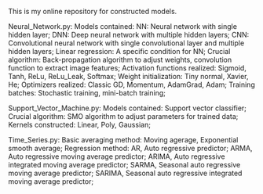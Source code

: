 This is my online repository for constructed models.

Neural_Network.py:
Models contained:
   NN: Neural network with single hidden layer;
   DNN: Deep neural network with multiple hidden layers;
   CNN: Convolutional neural network with single convolutional layer and multiple hidden layers;
   Linear regression: A specific condition for NN;
Crucial algorithm: Back-propagation algorithm to adjust weights, convolution function to extract image features;
Activation functions realized: Sigmoid, Tanh, ReLu, ReLu_Leak, Softmax;
Weight initialization: Tiny normal, Xavier, He;
Optimizers realized: Classic GD, Momentum, AdamGrad, Adam;
Training batches: Stochastic training, mini-batch training;

Support_Vector_Machine.py:
Models contained: Support vector classifier;
Crucial algorithm: SMO algorithm to adjust parameters for trained data;
Kernels constructed: Linear, Poly, Gaussian;

Time_Series.py:
Basic averaging method: Moving agerage, Exponential smooth average;
Regression method:
   AR, Auto regressive predictor;
   ARMA, Auto regressive moving average predictor;
   ARIMA, Auto regressive integrated moving average predictor;
   SARMA, Seasonal auto regressive moving average predictor;
   SARIMA, Seasonal auto regressive integrated moving average predictor;
